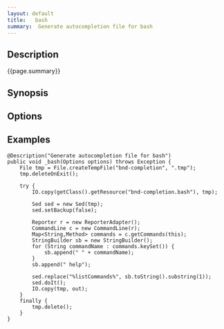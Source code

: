```yaml
---
layout: default
title:   bash 
summary:  Generate autocompletion file for bash
---
```


## Description

{{page.summary}}

## Synopsis

## Options

## Examples

	@Description("Generate autocompletion file for bash")
	public void _bash(Options options) throws Exception {
		File tmp = File.createTempFile("bnd-completion", ".tmp");
		tmp.deleteOnExit();

		try {
			IO.copy(getClass().getResource("bnd-completion.bash"), tmp);

			Sed sed = new Sed(tmp);
			sed.setBackup(false);

			Reporter r = new ReporterAdapter();
			CommandLine c = new CommandLine(r);
			Map<String,Method> commands = c.getCommands(this);
			StringBuilder sb = new StringBuilder();
			for (String commandName : commands.keySet()) {
				sb.append(" " + commandName);
			}
			sb.append(" help");

			sed.replace("%listCommands%", sb.toString().substring(1));
			sed.doIt();
			IO.copy(tmp, out);
		}
		finally {
			tmp.delete();
		}
	}

